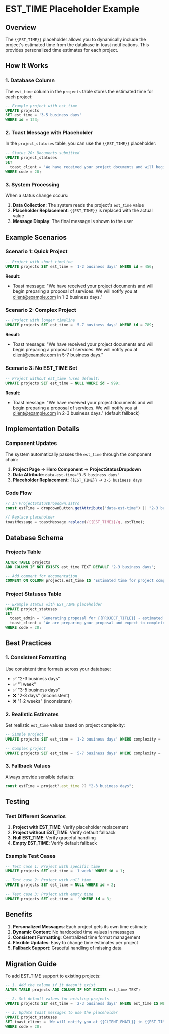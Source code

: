 # EST_TIME Placeholder Example

## Overview

The `{{EST_TIME}}` placeholder allows you to dynamically include the project's estimated time from the database in toast notifications. This provides personalized time estimates for each project.

## How It Works

### 1. Database Column

The `est_time` column in the `projects` table stores the estimated time for each project:

```sql
-- Example project with est_time
UPDATE projects
SET est_time = '3-5 business days'
WHERE id = 123;
```

### 2. Toast Message with Placeholder

In the `project_statuses` table, you can use the `{{EST_TIME}}` placeholder:

```sql
-- Status 20: Documents submitted
UPDATE project_statuses
SET
  toast_client = 'We have received your project documents and will begin preparing a proposal of services. We will notify you at {{CLIENT_EMAIL}} in {{EST_TIME}}.'
WHERE code = 20;
```

### 3. System Processing

When a status change occurs:

1. **Data Collection**: The system reads the project's `est_time` value
2. **Placeholder Replacement**: `{{EST_TIME}}` is replaced with the actual value
3. **Message Display**: The final message is shown to the user

## Example Scenarios

### Scenario 1: Quick Project

```sql
-- Project with short timeline
UPDATE projects SET est_time = '1-2 business days' WHERE id = 456;
```

**Result**:

- Toast message: "We have received your project documents and will begin preparing a proposal of services. We will notify you at client@example.com in 1-2 business days."

### Scenario 2: Complex Project

```sql
-- Project with longer timeline
UPDATE projects SET est_time = '5-7 business days' WHERE id = 789;
```

**Result**:

- Toast message: "We have received your project documents and will begin preparing a proposal of services. We will notify you at client@example.com in 5-7 business days."

### Scenario 3: No EST_TIME Set

```sql
-- Project without est_time (uses default)
UPDATE projects SET est_time = NULL WHERE id = 999;
```

**Result**:

- Toast message: "We have received your project documents and will begin preparing a proposal of services. We will notify you at client@example.com in 2-3 business days." (default fallback)

## Implementation Details

### Component Updates

The system automatically passes the `est_time` through the component chain:

1. **Project Page** → **Hero Component** → **ProjectStatusDropdown**
2. **Data Attribute**: `data-est-time="3-5 business days"`
3. **Placeholder Replacement**: `{{EST_TIME}}` → `3-5 business days`

### Code Flow

```javascript
// In ProjectStatusDropdown.astro
const estTime = dropdownButton.getAttribute("data-est-time") || "2-3 business days";

// Replace placeholder
toastMessage = toastMessage.replace(/{{EST_TIME}}/g, estTime);
```

## Database Schema

### Projects Table

```sql
ALTER TABLE projects
ADD COLUMN IF NOT EXISTS est_time TEXT DEFAULT '2-3 business days';

-- Add comment for documentation
COMMENT ON COLUMN projects.est_time IS 'Estimated time for project completion (e.g., "3-5 business days")';
```

### Project Statuses Table

```sql
-- Example status with EST_TIME placeholder
UPDATE project_statuses
SET
  toast_admin = 'Generating proposal for {{PROJECT_TITLE}} - estimated completion in {{EST_TIME}}',
  toast_client = 'We are preparing your proposal and expect to complete it in {{EST_TIME}}.'
WHERE code = 20;
```

## Best Practices

### 1. Consistent Formatting

Use consistent time formats across your database:

- ✅ "2-3 business days"
- ✅ "1 week"
- ✅ "3-5 business days"
- ❌ "2-3 days" (inconsistent)
- ❌ "1-2 weeks" (inconsistent)

### 2. Realistic Estimates

Set realistic `est_time` values based on project complexity:

```sql
-- Simple project
UPDATE projects SET est_time = '1-2 business days' WHERE complexity = 'simple';

-- Complex project
UPDATE projects SET est_time = '5-7 business days' WHERE complexity = 'complex';
```

### 3. Fallback Values

Always provide sensible defaults:

```javascript
const estTime = project?.est_time ?? "2-3 business days";
```

## Testing

### Test Different Scenarios

1. **Project with EST_TIME**: Verify placeholder replacement
2. **Project without EST_TIME**: Verify default fallback
3. **Null EST_TIME**: Verify graceful handling
4. **Empty EST_TIME**: Verify default fallback

### Example Test Cases

```sql
-- Test case 1: Project with specific time
UPDATE projects SET est_time = '1 week' WHERE id = 1;

-- Test case 2: Project with null time
UPDATE projects SET est_time = NULL WHERE id = 2;

-- Test case 3: Project with empty time
UPDATE projects SET est_time = '' WHERE id = 3;
```

## Benefits

1. **Personalized Messages**: Each project gets its own time estimate
2. **Dynamic Content**: No hardcoded time values in messages
3. **Consistent Formatting**: Centralized time format management
4. **Flexible Updates**: Easy to change time estimates per project
5. **Fallback Support**: Graceful handling of missing data

## Migration Guide

To add EST_TIME support to existing projects:

```sql
-- 1. Add the column if it doesn't exist
ALTER TABLE projects ADD COLUMN IF NOT EXISTS est_time TEXT;

-- 2. Set default values for existing projects
UPDATE projects SET est_time = '2-3 business days' WHERE est_time IS NULL;

-- 3. Update toast messages to use the placeholder
UPDATE project_statuses
SET toast_client = 'We will notify you at {{CLIENT_EMAIL}} in {{EST_TIME}}.'
WHERE code = 20;
```
